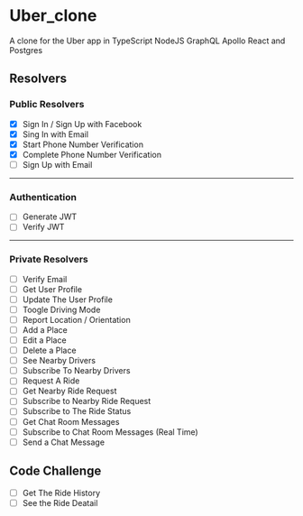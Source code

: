 # Uber_clone

A clone for the Uber app in TypeScript NodeJS GraphQL Apollo React and Postgres

## Resolvers

### Public Resolvers

- [x] Sign In / Sign Up with Facebook
- [x] Sing In with Email
- [x] Start Phone Number Verification
- [x] Complete Phone Number Verification
- [ ] Sign Up with Email

 ---

### Authentication

- [ ] Generate JWT
- [ ] Verify JWT

 ---

### Private Resolvers

- [ ] Verify Email
- [ ] Get User Profile
- [ ] Update The User Profile
- [ ] Toogle Driving Mode
- [ ] Report Location / Orientation
- [ ] Add a Place
- [ ] Edit a Place
- [ ] Delete a Place
- [ ] See Nearby Drivers
- [ ] Subscribe To Nearby Drivers
- [ ] Request A Ride
- [ ] Get Nearby Ride Request
- [ ] Subscribe to Nearby Ride Request
- [ ] Subscribe to The Ride Status
- [ ] Get Chat Room Messages
- [ ] Subscribe to Chat Room Messages (Real Time)
- [ ] Send a Chat Message

## Code Challenge

- [ ] Get The Ride History
- [ ] See the Ride Deatail
